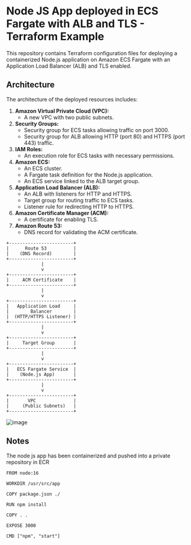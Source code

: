 # Node JS App deployed in ECS Fargate with ALB and TLS - Terraform Example

This repository contains Terraform configuration files for deploying a containerized Node.js application on Amazon ECS Fargate with an Application Load Balancer (ALB) and TLS enabled.

## Architecture

The architecture of the deployed resources includes:

1. **Amazon Virtual Private Cloud (VPC):**
   - A new VPC with two public subnets.
2. **Security Groups:**
   - Security group for ECS tasks allowing traffic on port 3000.
   - Security group for ALB allowing HTTP (port 80) and HTTPS (port 443) traffic.
3. **IAM Roles:**
   - An execution role for ECS tasks with necessary permissions.
4. **Amazon ECS:**
   - An ECS cluster.
   - A Fargate task definition for the Node.js application.
   - An ECS service linked to the ALB target group.
5. **Application Load Balancer (ALB):**
   - An ALB with listeners for HTTP and HTTPS.
   - Target group for routing traffic to ECS tasks.
   - Listener rule for redirecting HTTP to HTTPS.
6. **Amazon Certificate Manager (ACM):**
   - A certificate for enabling TLS.
7. **Amazon Route 53:**
   - DNS record for validating the ACM certificate.

```
+------------------------+
|      Route 53          |
|    (DNS Record)        |
+------------------------+
             |
             v
+------------------------+
|     ACM Certificate    |
+------------------------+
             |
             v
+------------------------+
|   Application Load     |
|        Balancer        |
|  (HTTP/HTTPS Listener) |
+------------------------+
             |
             v
+------------------------+
|     Target Group       |
+------------------------+
             |
             v
+------------------------+
|   ECS Fargate Service  |
|    (Node.js App)       |
+------------------------+
             |
             v
+------------------------+
|       VPC              |
|     (Public Subnets)   |
+------------------------+
```
![image](https://github.com/gentbina/quest-app/assets/54009137/c864e0b2-e123-42ed-8ec3-65d7af6c34ef)

## Notes
The node js app has been containerized and pushed into a private repository in ECR
```
FROM node:16

WORKDIR /usr/src/app

COPY package.json ./

RUN npm install

COPY . .

EXPOSE 3000

CMD ["npm", "start"]
```
